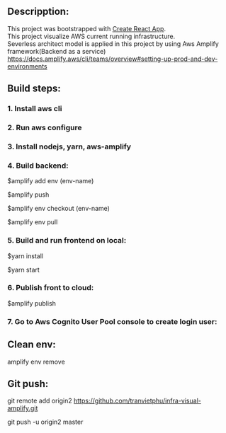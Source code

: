 ## Descripption:
This project was bootstrapped with [Create React App](https://github.com/facebook/create-react-app).<br/>
This project visualize AWS current running infrastructure. <br/>
Severless architect model is applied in this project by using Aws Amplify framework(Backend as a service) <br/>
https://docs.amplify.aws/cli/teams/overview#setting-up-prod-and-dev-environments<br/>


## Build steps:
### 1. Install aws cli

### 2. Run aws configure

### 3. Install nodejs, yarn, aws-amplify

### 4. Build backend: 

$amplify add env  (env-name)<br/>

$amplify push<br/>

$amplify env checkout (env-name)<br/>

$amplify env pull<br/>

### 5. Build and run frontend on local:

$yarn install<br/>

$yarn start<br/>

### 6. Publish front to cloud:
$amplify publish<br/>

### 7. Go to Aws Cognito User Pool console to create login user:



## Clean env:
amplify env remove <env name><br/>


## Git push:
git remote add origin2 https://github.com/tranvietphu/infra-visual-amplify.git<br/>

git push -u origin2 master<br/>
